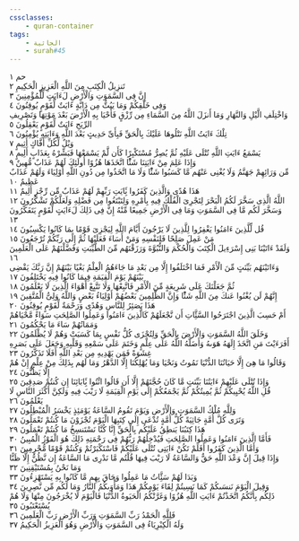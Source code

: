 ```yaml
---
cssclasses:
    - quran-container
tags:
    - الجاثية
    - surah#45
---
```


حم  ١<br>
تَنزِيلُ الْكِتَبِ مِنَ اللَّهِ الْعَزِيزِ الْحَكِيمِ  ٢<br>
إِنَّ فِى السَّمَوَتِ وَالْأَرْضِ لَءَايَتٍ لِّلْمُؤْمِنِينَ  ٣<br>
وَفِى خَلْقِكُمْ وَمَا يَبُثُّ مِن دَابَّةٍ ءَايَتٌ لِّقَوْمٍ يُوقِنُونَ  ٤<br>
وَاخْتِلَفِ الَّيْلِ وَالنَّهَارِ وَمَا أَنزَلَ اللَّهُ مِنَ السَّمَاءِ مِن رِّزْقٍ فَأَحْيَا بِهِ الْأَرْضَ بَعْدَ مَوْتِهَا وَتَصْرِيفِ الرِّيَحِ ءَايَتٌ لِّقَوْمٍ يَعْقِلُونَ  ٥<br>
تِلْكَ ءَايَتُ اللَّهِ نَتْلُوهَا عَلَيْكَ بِالْحَقِّ فَبِأَىِّ حَدِيثٍ بَعْدَ اللَّهِ وَءَايَتِهِ يُؤْمِنُونَ  ٦<br>
وَيْلٌ لِّكُلِّ أَفَّاكٍ أَثِيمٍ  ٧<br>
يَسْمَعُ ءَايَتِ اللَّهِ تُتْلَى عَلَيْهِ ثُمَّ يُصِرُّ مُسْتَكْبِرًا كَأَن لَّمْ يَسْمَعْهَا فَبَشِّرْهُ بِعَذَابٍ أَلِيمٍ  ٨<br>
وَإِذَا عَلِمَ مِنْ ءَايَتِنَا شَئًْا اتَّخَذَهَا هُزُوًا أُولَئِكَ لَهُمْ عَذَابٌ مُّهِينٌ  ٩<br>
مِّن وَرَائِهِمْ جَهَنَّمُ وَلَا يُغْنِى عَنْهُم مَّا كَسَبُوا شَئًْا وَلَا مَا اتَّخَذُوا مِن دُونِ اللَّهِ أَوْلِيَاءَ وَلَهُمْ عَذَابٌ عَظِيمٌ  ١۰<br>
هَذَا هُدًى وَالَّذِينَ كَفَرُوا بَِٔايَتِ رَبِّهِمْ لَهُمْ عَذَابٌ مِّن رِّجْزٍ أَلِيمٌ  ١١<br>
اللَّهُ الَّذِى سَخَّرَ لَكُمُ الْبَحْرَ لِتَجْرِىَ الْفُلْكُ فِيهِ بِأَمْرِهِ وَلِتَبْتَغُوا مِن فَضْلِهِ وَلَعَلَّكُمْ تَشْكُرُونَ  ١٢<br>
وَسَخَّرَ لَكُم مَّا فِى السَّمَوَتِ وَمَا فِى الْأَرْضِ جَمِيعًا مِّنْهُ إِنَّ فِى ذَلِكَ لَءَايَتٍ لِّقَوْمٍ يَتَفَكَّرُونَ  ١٣<br>
قُل لِّلَّذِينَ ءَامَنُوا يَغْفِرُوا لِلَّذِينَ لَا يَرْجُونَ أَيَّامَ اللَّهِ لِيَجْزِىَ قَوْمًا بِمَا كَانُوا يَكْسِبُونَ  ١٤<br>
مَنْ عَمِلَ صَلِحًا فَلِنَفْسِهِ وَمَنْ أَسَاءَ فَعَلَيْهَا ثُمَّ إِلَى رَبِّكُمْ تُرْجَعُونَ  ١٥<br>
وَلَقَدْ ءَاتَيْنَا بَنِى إِسْرَءِيلَ الْكِتَبَ وَالْحُكْمَ وَالنُّبُوَّةَ وَرَزَقْنَهُم مِّنَ الطَّيِّبَتِ وَفَضَّلْنَهُمْ عَلَى الْعَلَمِينَ  ١٦<br>
وَءَاتَيْنَهُم بَيِّنَتٍ مِّنَ الْأَمْرِ فَمَا اخْتَلَفُوا إِلَّا مِن بَعْدِ مَا جَاءَهُمُ الْعِلْمُ بَغْيًا بَيْنَهُمْ إِنَّ رَبَّكَ يَقْضِى بَيْنَهُمْ يَوْمَ الْقِيَمَةِ فِيمَا كَانُوا فِيهِ يَخْتَلِفُونَ  ١٧<br>
ثُمَّ جَعَلْنَكَ عَلَى شَرِيعَةٍ مِّنَ الْأَمْرِ فَاتَّبِعْهَا وَلَا تَتَّبِعْ أَهْوَاءَ الَّذِينَ لَا يَعْلَمُونَ  ١٨<br>
إِنَّهُمْ لَن يُغْنُوا عَنكَ مِنَ اللَّهِ شَئًْا وَإِنَّ الظَّلِمِينَ بَعْضُهُمْ أَوْلِيَاءُ بَعْضٍ وَاللَّهُ وَلِىُّ الْمُتَّقِينَ  ١٩<br>
هَذَا بَصَئِرُ لِلنَّاسِ وَهُدًى وَرَحْمَةٌ لِّقَوْمٍ يُوقِنُونَ  ٢۰<br>
أَمْ حَسِبَ الَّذِينَ اجْتَرَحُوا السَّئَِّاتِ أَن نَّجْعَلَهُمْ كَالَّذِينَ ءَامَنُوا وَعَمِلُوا الصَّلِحَتِ سَوَاءً مَّحْيَاهُمْ وَمَمَاتُهُمْ سَاءَ مَا يَحْكُمُونَ  ٢١<br>
وَخَلَقَ اللَّهُ السَّمَوَتِ وَالْأَرْضَ بِالْحَقِّ وَلِتُجْزَى كُلُّ نَفْسٍ بِمَا كَسَبَتْ وَهُمْ لَا يُظْلَمُونَ  ٢٢<br>
أَفَرَءَيْتَ مَنِ اتَّخَذَ إِلَهَهُ هَوَىهُ وَأَضَلَّهُ اللَّهُ عَلَى عِلْمٍ وَخَتَمَ عَلَى سَمْعِهِ وَقَلْبِهِ وَجَعَلَ عَلَى بَصَرِهِ غِشَوَةً فَمَن يَهْدِيهِ مِن بَعْدِ اللَّهِ أَفَلَا تَذَكَّرُونَ  ٢٣<br>
وَقَالُوا مَا هِىَ إِلَّا حَيَاتُنَا الدُّنْيَا نَمُوتُ وَنَحْيَا وَمَا يُهْلِكُنَا إِلَّا الدَّهْرُ وَمَا لَهُم بِذَلِكَ مِنْ عِلْمٍ إِنْ هُمْ إِلَّا يَظُنُّونَ  ٢٤<br>
وَإِذَا تُتْلَى عَلَيْهِمْ ءَايَتُنَا بَيِّنَتٍ مَّا كَانَ حُجَّتَهُمْ إِلَّا أَن قَالُوا ائْتُوا بَِٔابَائِنَا إِن كُنتُمْ صَدِقِينَ  ٢٥<br>
قُلِ اللَّهُ يُحْيِيكُمْ ثُمَّ يُمِيتُكُمْ ثُمَّ يَجْمَعُكُمْ إِلَى يَوْمِ الْقِيَمَةِ لَا رَيْبَ فِيهِ وَلَكِنَّ أَكْثَرَ النَّاسِ لَا يَعْلَمُونَ  ٢٦<br>
وَلِلَّهِ مُلْكُ السَّمَوَتِ وَالْأَرْضِ وَيَوْمَ تَقُومُ السَّاعَةُ يَوْمَئِذٍ يَخْسَرُ الْمُبْطِلُونَ  ٢٧<br>
وَتَرَى كُلَّ أُمَّةٍ جَاثِيَةً كُلُّ أُمَّةٍ تُدْعَى إِلَى كِتَبِهَا الْيَوْمَ تُجْزَوْنَ مَا كُنتُمْ تَعْمَلُونَ  ٢٨<br>
هَذَا كِتَبُنَا يَنطِقُ عَلَيْكُم بِالْحَقِّ إِنَّا كُنَّا نَسْتَنسِخُ مَا كُنتُمْ تَعْمَلُونَ  ٢٩<br>
فَأَمَّا الَّذِينَ ءَامَنُوا وَعَمِلُوا الصَّلِحَتِ فَيُدْخِلُهُمْ رَبُّهُمْ فِى رَحْمَتِهِ ذَلِكَ هُوَ الْفَوْزُ الْمُبِينُ  ٣۰<br>
وَأَمَّا الَّذِينَ كَفَرُوا أَفَلَمْ تَكُنْ ءَايَتِى تُتْلَى عَلَيْكُمْ فَاسْتَكْبَرْتُمْ وَكُنتُمْ قَوْمًا مُّجْرِمِينَ  ٣١<br>
وَإِذَا قِيلَ إِنَّ وَعْدَ اللَّهِ حَقٌّ وَالسَّاعَةُ لَا رَيْبَ فِيهَا قُلْتُم مَّا نَدْرِى مَا السَّاعَةُ إِن نَّظُنُّ إِلَّا ظَنًّا وَمَا نَحْنُ بِمُسْتَيْقِنِينَ  ٣٢<br>
وَبَدَا لَهُمْ سَئَِّاتُ مَا عَمِلُوا وَحَاقَ بِهِم مَّا كَانُوا بِهِ يَسْتَهْزِءُونَ  ٣٣<br>
وَقِيلَ الْيَوْمَ نَنسَىكُمْ كَمَا نَسِيتُمْ لِقَاءَ يَوْمِكُمْ هَذَا وَمَأْوَىكُمُ النَّارُ وَمَا لَكُم مِّن نَّصِرِينَ  ٣٤<br>
ذَلِكُم بِأَنَّكُمُ اتَّخَذْتُمْ ءَايَتِ اللَّهِ هُزُوًا وَغَرَّتْكُمُ الْحَيَوةُ الدُّنْيَا فَالْيَوْمَ لَا يُخْرَجُونَ مِنْهَا وَلَا هُمْ يُسْتَعْتَبُونَ  ٣٥<br>
فَلِلَّهِ الْحَمْدُ رَبِّ السَّمَوَتِ وَرَبِّ الْأَرْضِ رَبِّ الْعَلَمِينَ  ٣٦<br>
وَلَهُ الْكِبْرِيَاءُ فِى السَّمَوَتِ وَالْأَرْضِ وَهُوَ الْعَزِيزُ الْحَكِيمُ  ٣٧<br>
